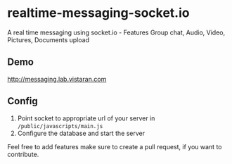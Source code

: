 # realtime-messaging-socket.io
A real time messaging using socket.io - Features Group chat, Audio, Video,  Pictures, Documents upload

## Demo
http://messaging.lab.vistaran.com

## Config

1. Point socket to appropriate url of your server in `/public/javascripts/main.js`
2. Configure the database and start the server

Feel free to add features make sure to create a pull request, if you want to contribute.
